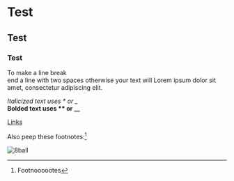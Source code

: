 # Test
## Test
### Test
To make a line break  
end a line with two spaces
otherwise your text will Lorem ipsum dolor sit amet, consectetur adipiscing elit. 


*Italicized text uses * or _*  
**Bolded text uses ** or __**

[Links][link]

Also peep these footnotes:[^footnote]

![8ball](img)


[^footnote]: Footnoooootes


[link]: https://tylerhanyinwang.com/demo/html
[img]: ./assets/image.png "cool 8-ball"


